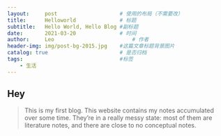 ```yaml
---
layout:     post   				    # 使用的布局（不需要改）
title:      Helloworld 				# 标题 
subtitle:   Hello World, Hello Blog #副标题
date:       2021-03-20 				# 时间
author:     Leo 						# 作者
header-img: img/post-bg-2015.jpg 	#这篇文章标题背景图片
catalog: true 						# 是否归档
tags:								#标签
    - 生活
---
```


## Hey
>This is my first blog. This website contains my notes accumulated over some time. They’re in a really messy state: most of them are literature notes, and there are close to no conceptual notes.

